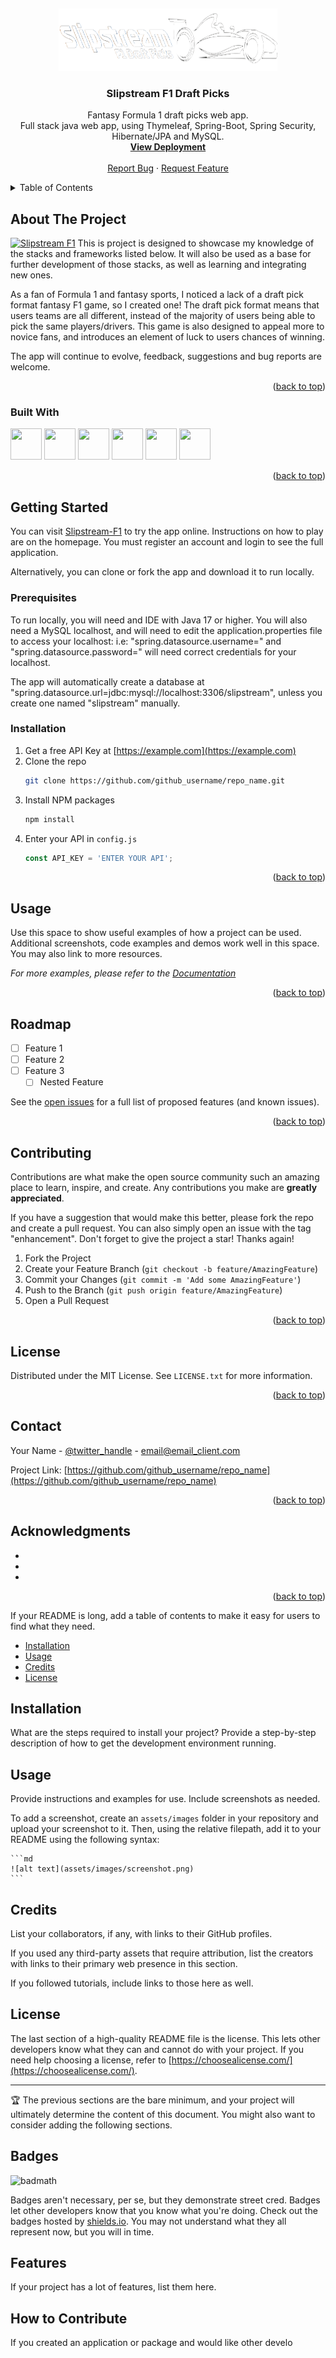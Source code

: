 <a name="readme-top"></a>
<br/>
<div align="center">
  <a href="https://slipstreamf1-production.up.railway.app/home">
    <img src="https://github.com/Niall-J-Murray/Slipstream_2.0/blob/main/src/main/resources/static/images/customLogoWhite.png" alt="Logo" width="350" height="100">
  </a>

<h3 align="center">Slipstream F1 Draft Picks</h3>

  <p align="center">
Fantasy Formula 1 draft picks web app.
      <br />
Full stack java web app, using Thymeleaf, Spring-Boot, Spring Security, Hibernate/JPA and MySQL.
    <br />
    <a href="https://slipstreamf1-production.up.railway.app/home"><strong>View Deployment</strong></a>
    <br />
    <br />
   </a>
    <a href="https://github.com/Niall-J-Murray/Slipstream_2.0/blob/main/issues">Report Bug</a>
    ·
    <a href="https://github.com/Niall-J-Murray/Slipstream_2.0/blob/main/issues">Request Feature</a>
  </p>
</div>



<!-- TABLE OF CONTENTS -->
<details>
  <summary>Table of Contents</summary>
  <ol>
    <li>
      <a href="#about-the-project">About The Project</a>
      <ul>
        <li><a href="#built-with">Built With</a></li>
      </ul>
    </li>
    <li>
      <a href="#getting-started">Getting Started</a>
      <ul>
        <li><a href="#prerequisites">Prerequisites</a></li>
        <li><a href="#installation">Installation</a></li>
      </ul>
    </li>
    <li><a href="#usage">Usage</a></li>
    <li><a href="#roadmap">Roadmap</a></li>
    <li><a href="#contributing">Contributing</a></li>
    <li><a href="#license">License</a></li>
    <li><a href="#contact">Contact</a></li>
    <li><a href="#acknowledgments">Acknowledgments</a></li>
  </ol>
</details>



<!-- ABOUT THE PROJECT -->
## About The Project

[![Slipstream F1][product-screenshot]](https://slipstreamf1-production.up.railway.app/home)
This is project is designed to showcase my knowledge of the stacks and frameworks listed below.
It will also be used as a base for further development of those stacks, as well as learning and integrating new ones.

As a fan of Formula 1 and fantasy sports, I noticed a lack of a draft pick format fantasy F1 game, so I created one!
The draft pick format means that users teams are all different, instead of the majority of users being able to pick the same players/drivers.
This game is also designed to appeal more to novice fans, and introduces an element of luck to users chances of winning.

The app will continue to evolve, feedback, suggestions and bug reports are welcome.

<p align="right">(<a href="#readme-top">back to top</a>)</p>



### Built With

<img src="https://cdn.jsdelivr.net/gh/devicons/devicon/icons/java/java-original-wordmark.svg" width="50"
                height="50" />
                <img src="https://cdn.jsdelivr.net/gh/devicons/devicon/icons/spring/spring-original-wordmark.svg" width="50"
                height="50" />
                <img src="https://cdn.jsdelivr.net/gh/devicons/devicon/icons/mysql/mysql-original.svg" width="50"
                height="50" />
                <img src="https://cdn.jsdelivr.net/gh/devicons/devicon/icons/html5/html5-plain-wordmark.svg" width="50"
                height="50" />
                <img src="https://cdn.jsdelivr.net/gh/devicons/devicon/icons/css3/css3-plain-wordmark.svg" width="50"
                height="50" />
                <img src="https://cdn.jsdelivr.net/gh/devicons/devicon/icons/javascript/javascript-original.svg" width="50"
                height="50" />
<p align="right">(<a href="#readme-top">back to top</a>)</p>

## Getting Started
You can visit <a href="https://slipstreamf1-production.up.railway.app/home">Slipstream-F1</a> to try the app online. Instructions on how to play are on the homepage.
You must register an account and login to see the full application.

Alternatively, you can clone or fork the app and download it to run locally.

### Prerequisites
To run locally, you will need and IDE with Java 17 or higher.
You will also need a MySQL localhost, and will need to edit the application.properties file to access your localhost:
i.e: "spring.datasource.username=" and "spring.datasource.password=" will need correct credentials for your localhost.

The app will automatically create a database at "spring.datasource.url=jdbc:mysql://localhost:3306/slipstream", unless you create one named "slipstream" manually.

### Installation

1. Get a free API Key at [https://example.com](https://example.com)
2. Clone the repo
   ```sh
   git clone https://github.com/github_username/repo_name.git
   ```
3. Install NPM packages
   ```sh
   npm install
   ```
4. Enter your API in `config.js`
   ```js
   const API_KEY = 'ENTER YOUR API';
   ```

<p align="right">(<a href="#readme-top">back to top</a>)</p>



<!-- USAGE EXAMPLES -->
## Usage

Use this space to show useful examples of how a project can be used. Additional screenshots, code examples and demos work well in this space. You may also link to more resources.

_For more examples, please refer to the [Documentation](https://example.com)_

<p align="right">(<a href="#readme-top">back to top</a>)</p>



<!-- ROADMAP -->
## Roadmap

- [ ] Feature 1
- [ ] Feature 2
- [ ] Feature 3
    - [ ] Nested Feature

See the [open issues](https://github.com/github_username/repo_name/issues) for a full list of proposed features (and known issues).

<p align="right">(<a href="#readme-top">back to top</a>)</p>



<!-- CONTRIBUTING -->
## Contributing

Contributions are what make the open source community such an amazing place to learn, inspire, and create. Any contributions you make are **greatly appreciated**.

If you have a suggestion that would make this better, please fork the repo and create a pull request. You can also simply open an issue with the tag "enhancement".
Don't forget to give the project a star! Thanks again!

1. Fork the Project
2. Create your Feature Branch (`git checkout -b feature/AmazingFeature`)
3. Commit your Changes (`git commit -m 'Add some AmazingFeature'`)
4. Push to the Branch (`git push origin feature/AmazingFeature`)
5. Open a Pull Request

<p align="right">(<a href="#readme-top">back to top</a>)</p>



<!-- LICENSE -->
## License

Distributed under the MIT License. See `LICENSE.txt` for more information.

<p align="right">(<a href="#readme-top">back to top</a>)</p>



<!-- CONTACT -->
## Contact

Your Name - [@twitter_handle](https://twitter.com/twitter_handle) - email@email_client.com

Project Link: [https://github.com/github_username/repo_name](https://github.com/github_username/repo_name)

<p align="right">(<a href="#readme-top">back to top</a>)</p>



<!-- ACKNOWLEDGMENTS -->
## Acknowledgments

* []()
* []()
* []()

<p align="right">(<a href="#readme-top">back to top</a>)</p>



<!-- MARKDOWN LINKS & IMAGES -->
<!-- https://www.markdownguide.org/basic-syntax/#reference-style-links -->
[contributors-shield]: https://img.shields.io/github/contributors/github_username/repo_name.svg?style=for-the-badge
[contributors-url]: https://github.com/github_username/repo_name/graphs/contributors
[forks-shield]: https://img.shields.io/github/forks/github_username/repo_name.svg?style=for-the-badge
[forks-url]: https://github.com/github_username/repo_name/network/members
[stars-shield]: https://img.shields.io/github/stars/github_username/repo_name.svg?style=for-the-badge
[stars-url]: https://github.com/github_username/repo_name/stargazers
[issues-shield]: https://img.shields.io/github/issues/github_username/repo_name.svg?style=for-the-badge
[issues-url]: https://github.com/github_username/repo_name/issues
[license-shield]: https://img.shields.io/github/license/github_username/repo_name.svg?style=for-the-badge
[license-url]: https://github.com/github_username/repo_name/blob/master/LICENSE.txt
[linkedin-shield]: https://img.shields.io/badge/-LinkedIn-black.svg?style=for-the-badge&logo=linkedin&colorB=555
[linkedin-url]: https://linkedin.com/in/linkedin_username
[product-screenshot]: images/screenshot.png
[Next.js]: https://img.shields.io/badge/next.js-000000?style=for-the-badge&logo=nextdotjs&logoColor=white
[Next-url]: https://nextjs.org/
[React.js]: https://img.shields.io/badge/React-20232A?style=for-the-badge&logo=react&logoColor=61DAFB
[React-url]: https://reactjs.org/
[Vue.js]: https://img.shields.io/badge/Vue.js-35495E?style=for-the-badge&logo=vuedotjs&logoColor=4FC08D
[Vue-url]: https://vuejs.org/
[Angular.io]: https://img.shields.io/badge/Angular-DD0031?style=for-the-badge&logo=angular&logoColor=white
[Angular-url]: https://angular.io/
[Svelte.dev]: https://img.shields.io/badge/Svelte-4A4A55?style=for-the-badge&logo=svelte&logoColor=FF3E00
[Svelte-url]: https://svelte.dev/
[Laravel.com]: https://img.shields.io/badge/Laravel-FF2D20?style=for-the-badge&logo=laravel&logoColor=white
[Laravel-url]: https://laravel.com
[Bootstrap.com]: https://img.shields.io/badge/Bootstrap-563D7C?style=for-the-badge&logo=bootstrap&logoColor=white
[Bootstrap-url]: https://getbootstrap.com
[JQuery.com]: https://img.shields.io/badge/jQuery-0769AD?style=for-the-badge&logo=jquery&logoColor=white
[JQuery-url]: https://jquery.com 

If your README is long, add a table of contents to make it easy for users to find what they need.

- [Installation](#installation)
- [Usage](#usage)
- [Credits](#credits)
- [License](#license)

## Installation

What are the steps required to install your project? Provide a step-by-step description of how to get the development environment running.

## Usage

Provide instructions and examples for use. Include screenshots as needed.

To add a screenshot, create an `assets/images` folder in your repository and upload your screenshot to it. Then, using the relative filepath, add it to your README using the following syntax:

    ```md
    ![alt text](assets/images/screenshot.png)
    ```

## Credits

List your collaborators, if any, with links to their GitHub profiles.

If you used any third-party assets that require attribution, list the creators with links to their primary web presence in this section.

If you followed tutorials, include links to those here as well.

## License

The last section of a high-quality README file is the license. This lets other developers know what they can and cannot do with your project. If you need help choosing a license, refer to [https://choosealicense.com/](https://choosealicense.com/).

---

🏆 The previous sections are the bare minimum, and your project will ultimately determine the content of this document. You might also want to consider adding the following sections.

## Badges

![badmath](https://img.shields.io/github/languages/top/lernantino/badmath)

Badges aren't necessary, per se, but they demonstrate street cred. Badges let other developers know that you know what you're doing. Check out the badges hosted by [shields.io](https://shields.io/). You may not understand what they all represent now, but you will in time.

## Features

If your project has a lot of features, list them here.

## How to Contribute

If you created an application or package and would like other develo
